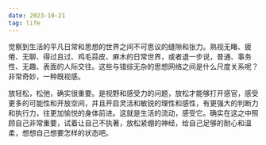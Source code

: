 ```yaml
---
date: 2023-10-21
tag: life
---
```

觉察到生活的平凡日常和思想的世界之间不可思议的缝隙和张力。熟视无睹、疲倦、无聊、得过且过、鸡毛蒜皮、麻木的日常世界，或者退一步说，普通、事务性、无趣、表面的人际交往。这些与错综无杂的思想网络之间是什么尺度关系呢？非常奇妙，一种既视感。

放轻松，松弛，确实很重要。是视野和感受力的问题，放松才能够打开感官，感受更多的可能性和开放空间，并且开启灵活和敏锐的理性和感性，有更强大的判断力和执行力，往更加愉悦的身体前进。这就是生活的流动，感受它。确实在这之中照顾自己非常重要，试着让自己不执著，放松紧绷的神经，给自己足够的耐心和温柔，想想自己想要怎样的状态吧。